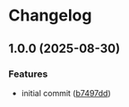 # Changelog

## 1.0.0 (2025-08-30)


### Features

* initial commit ([b7497dd](https://github.com/nico-i/svestro/commit/b7497dd6cdcf221a61dfc42ccccd3dc89a654863))
